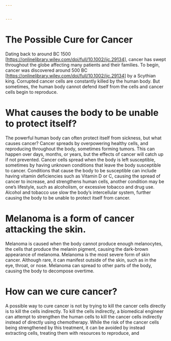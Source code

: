 ```yaml
---


---
```


<h1 id="the-possible-cure-for-cancer">The Possible Cure for Cancer</h1>
<p>Dating back to around BC 1500 [<a href="https://onlinelibrary.wiley.com/doi/full/10.1002/ijc.29134">https://onlinelibrary.wiley.com/doi/full/10.1002/ijc.29134</a>], cancer has swept throughout the globe affecting many patients and their families. To begin, cancer was discovered around 500 BC [<a href="https://onlinelibrary.wiley.com/doi/full/10.1002/ijc.29134">https://onlinelibrary.wiley.com/doi/full/10.1002/ijc.29134</a>] by a Scythian king. Corrupted cancer cells are constantly killed by the human body. But sometimes, the human body cannot defend itself from the cells and cancer cells begin to reproduce.</p>
<h1 id="what-causes-the-body-to-be-unable-to-protect-itself">What causes the body to be unable to protect itself?</h1>
<p>The powerful human body can often protect itself from sickness, but what causes cancer? Cancer spreads by overpowering healthy cells, and reproducing throughout the body, sometimes forming tumors. This can happen over days, months, or years, but the effects of cancer will catch up if not prevented. Cancer cells spread when the body is left susceptible, sometimes by having unknown conditions that leave the body susceptible to cancer. Conditions that cause the body to be susceptible can include having vitamin deficiencies such as Vitamin D or C, causing the spread of cancer to increase, and strengthens human cells, another condition may be one’s lifestyle, such as alcoholism, or excessive tobacco and drug use. Alcohol and tobacco use slow the body’s intercellular system, further causing the body to be unable to protect itself from cancer.</p>
<h1 id="melanoma-is-a-form-of-cancer-attacking-the-skin.">Melanoma is a form of cancer attacking the skin.</h1>
<p>Melanoma is caused when the body cannot produce enough melanocytes, the cells that produce the melanin pigment, causing the dark-brown appearance of melanoma. Melanoma is the most severe form of skin cancer. Although rare, it can manifest outside of the skin, such as in the eye, throat, or nose. Melanoma can spread to other parts of the body, causing the body to decompose overtime.</p>
<h1 id="how-can-we-cure-cancer">How can we cure cancer?</h1>
<p>A possible way to cure cancer is not by trying to kill the cancer cells directly is to kill the cells indirectly. To kill the cells indirectly, a biomedical engineer can attempt to strengthen the human cells to kill the cancer cells indirectly instead of directly using chemotherapy. While the risk of the cancer cells being strengthened by this treatment, it can be avoided by instead extracting cells, treating them with resources to reproduce, and</p>

